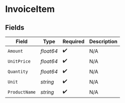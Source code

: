 # InvoiceItem


## Fields

| Field              | Type               | Required           | Description        |
| ------------------ | ------------------ | ------------------ | ------------------ |
| `Amount`           | *float64*          | :heavy_check_mark: | N/A                |
| `UnitPrice`        | *float64*          | :heavy_check_mark: | N/A                |
| `Quantity`         | *float64*          | :heavy_check_mark: | N/A                |
| `Unit`             | *string*           | :heavy_check_mark: | N/A                |
| `ProductName`      | *string*           | :heavy_check_mark: | N/A                |